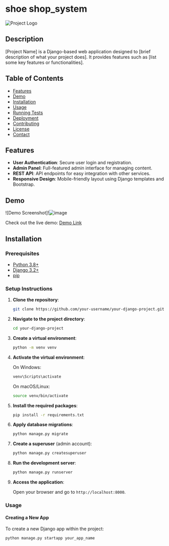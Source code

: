 # shoe shop_system

![Project Logo](https://via.placeholder.com/150)

## Description

[Project Name] is a Django-based web application designed to [brief description of what your project does]. It provides features such as [list some key features or functionalities].

## Table of Contents

- [Features](#features)
- [Demo](#demo)
- [Installation](#installation)
- [Usage](#usage)
- [Running Tests](#running-tests)
- [Deployment](#deployment)
- [Contributing](#contributing)
- [License](#license)
- [Contact](#contact)

## Features

- **User Authentication**: Secure user login and registration.
- **Admin Panel**: Full-featured admin interface for managing content.
- **REST API**: API endpoints for easy integration with other services.
- **Responsive Design**: Mobile-friendly layout using Django templates and Bootstrap.

## Demo

![Demo Screenshot]!![image](https://github.com/foropeterson/shoe-E-comerce/assets/129737573/de0b89b5-6dbd-454d-ba53-65d55bd4642a)
[](https://github.com/foropeterson/shoe-E-comerce/assets/129737573/1c98ba91-3c06-4a56-b425-aff6f0ab4da4)


Check out the live demo: [Demo Link](http://example.com)

## Installation

### Prerequisites

- [Python 3.8+](https://www.python.org/downloads/)
- [Django 3.2+](https://www.djangoproject.com/)
- [pip](https://pip.pypa.io/en/stable/installing/)

### Setup Instructions

1. **Clone the repository**:

    ```bash
    git clone https://github.com/your-username/your-django-project.git
    ```

2. **Navigate to the project directory**:

    ```bash
    cd your-django-project
    ```

3. **Create a virtual environment**:

    ```bash
    python -m venv venv
    ```

4. **Activate the virtual environment**:

    On Windows:
    ```bash
    venv\Scripts\activate
    ```
   
    On macOS/Linux:
    ```bash
    source venv/bin/activate
    ```

5. **Install the required packages**:

    ```bash
    pip install -r requirements.txt
    ```

6. **Apply database migrations**:

    ```bash
    python manage.py migrate
    ```

7. **Create a superuser** (admin account):

    ```bash
    python manage.py createsuperuser
    ```

8. **Run the development server**:

    ```bash
    python manage.py runserver
    ```

9. **Access the application**:

    Open your browser and go to `http://localhost:8000`.

### Usage

#### Creating a New App

To create a new Django app within the project:

```bash
python manage.py startapp your_app_name


